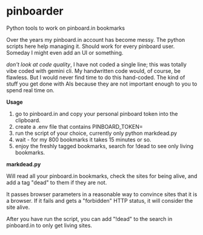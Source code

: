 # pinboarder
Python tools to work on pinboard.in bookmarks

Over the years my pinboard.in account has become messy. The python scripts here help managing it. Should work for every pinboard user. Someday I might even add an UI or something.

*don't look at code quality*, I have not coded a single line; this was totally vibe coded with gemini cli. My handwritten code would, of course, be flawless. But I would never find time to do this hand-coded. The kind of stuff you get done with AIs because they are not important enough to you to spend real time on.

**Usage**
1. go to pinboard.in and copy your personal pinboard token into the clipboard.
2. create a .env file that contains
PINBOARD_TOKEN=<your token>
3. run the script of your choice, currently only 
python markdead.py
4. wait - for my 800 bookmarks it takes 15 minutes or so.
5. enjoy the freshly tagged bookmarks, search for !dead to see only living bookmarks.

**markdead.py**

Will read all your pinboard.in bookmarks, check the sites for being alive, and add a tag "dead" to them if they are not.

It passes browser parameters in a reasonable way to convince sites that it is a browser. If it fails and gets a "forbidden" HTTP status, it will consider the site alive.

After you have run the script, you can add "!dead" to the search in pinboard.in to only get living sites.

